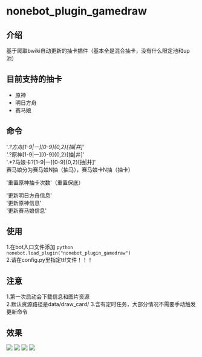 # nonebot_plugin_gamedraw

## 介绍
基于爬取bwiki自动更新的抽卡插件（基本全是混合抽卡，没有什么限定池和up池）

## 目前支持的抽卡
* 原神
* 明日方舟
* 赛马娘

## 命令
'.*?方舟[1-9|一][0-9]{0,2}[抽|井]'<br>
'.*?原神[1-9|一][0-9]{0,2}[抽|井]'<br>
'.*?马娘卡?[1-9|一][0-9]{0,2}[抽|井]'<br>
赛马娘分为赛马娘N抽（抽马），赛马娘卡N抽（抽卡）

'重置原神抽卡次数'（重置保底）<br>

'更新明日方舟信息'<br>
'更新原神信息'<br>
'更新赛马娘信息'<br>

## 使用
  1.在bot入口文件添加
    ```python
    nonebot.load_plugin("nonebot_plugin_gamedraw")
    ```
  <br>2.请在config.py里指定ttf文件！！！<br>

## 注意
1.第一次启动会下载信息和图片资源<br>
2.默认资源路径是data/draw_card/
3.含有定时任务，大部分情况不需要手动触发更新命令

## 效果
![](https://github.com/HibiKier/nonebot_plugin_gamedraw/blob/main/docs/0.png)
![](https://github.com/HibiKier/nonebot_plugin_gamedraw/blob/main/docs/1.png)
![](https://github.com/HibiKier/nonebot_plugin_gamedraw/blob/main/docs/2.png)
![](https://github.com/HibiKier/nonebot_plugin_gamedraw/blob/main/docs/3.png)
